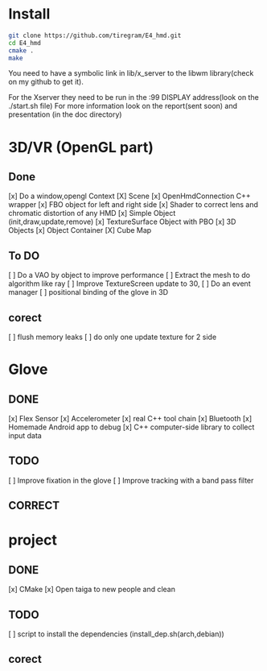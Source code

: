 # Install

```bash
git clone https://github.com/tiregram/E4_hmd.git
cd E4_hmd
cmake .
make
```
You need to have a symbolic link in lib/x_server to the libwm library(check on my github to get it).

For the Xserver they need to be run in the :99 DISPLAY address(look on the ./start.sh file)
For more information look on the report(sent soon) and presentation (in the doc directory)


# 3D/VR (OpenGL part)
## Done 

[x] Do a window,opengl Context
[X] Scene 
[x] OpenHmdConnection C++ wrapper
[x] FBO object for left and right side
[x] Shader to correct lens and chromatic distortion of any HMD
[x] Simple Object (init,draw,update,remove)
[x] TextureSurface Object with PBO
[x] 3D Objects
[x] Object Container
[X] Cube Map

## To DO

[ ] Do a VAO by object to improve performance
[ ] Extract the mesh to do algorithm like ray 
[ ] Improve TextureScreen update to 30,
[ ] Do an event manager 
[ ] positional binding of the glove in 3D

## corect
[ ] flush memory leaks
[ ] do only one update texture for 2 side


# Glove
## DONE
[x] Flex Sensor
[x] Accelerometer
[x] real C++ tool chain
[x] Bluetooth
[x] Homemade Android app to debug
[x] C++ computer-side library to collect input data 

## TODO
[ ] Improve fixation in the glove
[ ] Improve tracking with a band pass filter

## CORRECT


# project 
## DONE
[x] CMake
[x] Open taiga to new people and clean


## TODO
[ ] script to install the dependencies (install_dep.sh(arch,debian))

## corect
